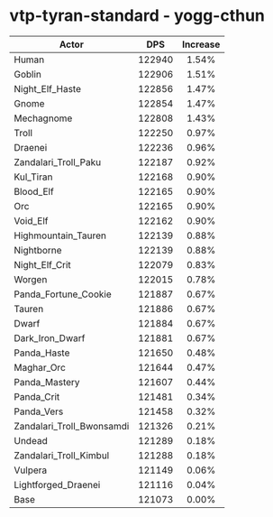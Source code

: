# vtp-tyran-standard - yogg-cthun
| Actor | DPS | Increase |
|---|:---:|:---:|
|Human|122940|1.54%|
|Goblin|122906|1.51%|
|Night_Elf_Haste|122856|1.47%|
|Gnome|122854|1.47%|
|Mechagnome|122808|1.43%|
|Troll|122250|0.97%|
|Draenei|122236|0.96%|
|Zandalari_Troll_Paku|122187|0.92%|
|Kul_Tiran|122168|0.90%|
|Blood_Elf|122165|0.90%|
|Orc|122165|0.90%|
|Void_Elf|122162|0.90%|
|Highmountain_Tauren|122139|0.88%|
|Nightborne|122139|0.88%|
|Night_Elf_Crit|122079|0.83%|
|Worgen|122015|0.78%|
|Panda_Fortune_Cookie|121887|0.67%|
|Tauren|121886|0.67%|
|Dwarf|121884|0.67%|
|Dark_Iron_Dwarf|121881|0.67%|
|Panda_Haste|121650|0.48%|
|Maghar_Orc|121644|0.47%|
|Panda_Mastery|121607|0.44%|
|Panda_Crit|121481|0.34%|
|Panda_Vers|121458|0.32%|
|Zandalari_Troll_Bwonsamdi|121326|0.21%|
|Undead|121289|0.18%|
|Zandalari_Troll_Kimbul|121288|0.18%|
|Vulpera|121149|0.06%|
|Lightforged_Draenei|121116|0.04%|
|Base|121073|0.00%|
